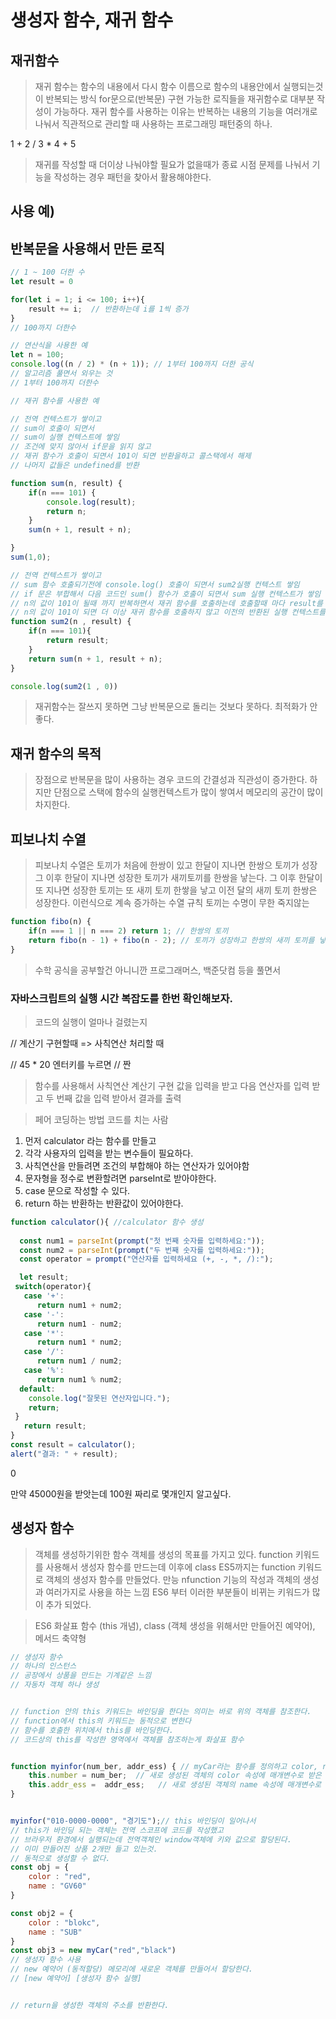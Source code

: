 # 생성자 함수, 재귀 함수

## 재귀함수 
> 재귀 함수는 함수의 내용에서 다시 함수 이름으로 함수의 내용안에서 실행되는것이 반복되는 방식
> for문으로(반복문) 구현 가능한 로직들을 재귀함수로 대부분 작성이 가능하다.
> 재귀 함수를 사용하는 이유는 반복하는 내용의 기능을 여러개로 나눠서 직관적으로 관리할 때
> 사용하는 프로그래밍 패턴중의 하나.

1 + 2 / 3 * 4 + 5 

> 재귀를 작성할 때 더이상 나눠야할 필요가 없을때가 종료 시점
> 문제를 나눠서 기능을 작성하는 경우 패턴을 찾아서 활용해야한다.

## 사용 예)

## 반복문을 사용해서 만든 로직

```js
// 1 ~ 100 더한 수
let result = 0

for(let i = 1; i <= 100; i++){
    result += i;  // 반환하는데 i를 1씩 증가
}
// 100까지 더한수

// 연산식을 사용한 예
let n = 100;
console.log((n / 2) * (n + 1)); // 1부터 100까지 더한 공식
// 알고리즘 풀면서 외우는 것
// 1부터 100까지 더한수 

// 재귀 함수를 사용한 예

// 전역 컨텍스트가 쌓이고
// sum이 호출이 되면서 
// sum이 실행 컨텍스트에 쌓임
// 조건에 맞지 않아서 if문을 읽지 않고 
// 재귀 함수가 호출이 되면서 101이 되면 반환을하고 콜스택에서 해제
// 나머지 값들은 undefined를 반환 

function sum(n, result) {
    if(n === 101) { 
        console.log(result);
        return n;
    }
    sum(n + 1, result + n);

}
sum(1,0);

// 전역 컨텍스트가 쌓이고
// sum 함수 호출되기전에 console.log() 호출이 되면서 sum2실행 컨텍스트 쌓임
// if 문은 부합해서 다음 코드인 sum() 함수가 호출이 되면서 sum 실행 컨텍스트가 쌓임
// n의 값이 101이 될때 까지 반복하면서 재귀 함수를 호출하는데 호출할때 마다 result를 1부터 100까지 더한다.
// n의 값이 101이 되면 더 이상 재귀 함수를 호출하지 않고 이전의 반환된 실행 컨텍스트를 반환한다.
function sum2(n , result) {
    if(n === 101){
        return result;
    }
    return sum(n + 1, result + n);
}

console.log(sum2(1 , 0))
```

> 재귀함수는 잘쓰지 못하면 그냥 반복문으로 돌리는 것보다 못하다. 최적화가 안좋다.

## 재귀 함수의 목적
> 장점으로 반복문을 많이 사용하는 경우 코드의 간결성과 직관성이 증가한다.
> 하지만 단점으로 스택에 함수의 실행컨텍스트가 많이 쌓여서 메모리의 공간이 많이 차지한다.

## 피보나치 수열
> 피보나치 수열은 토끼가 처음에 한쌍이 있고
> 한달이 지나면 한쌍으 토끼가 성장
> 그 이후 한달이 지나면 성장한 토끼가 새끼토끼를 한쌍을 낳는다.
> 그 이후 한달이 또 지나면 성장한 토끼는  또 새끼 토끼 한쌓을 낳고 이전 달의 새끼 토끼 한쌍은 성장한다.
> 이런식으로 계속 증가하는 수열
> 규칙 토끼는 수명이 무한 죽지않는

```js
function fibo(n) {
    if(n === 1 || n === 2) return 1; // 한쌍의 토끼
    return fibo(n - 1) + fibo(n - 2); // 토끼가 성장하고 한쌍의 새끼 토끼를 낳는 값을 구하기 위해서.
}
```

> 수학 공식을 공부할건 아니니깐 프로그래머스, 백준닷컴 등을 풀면서 

### 자바스크립트의 실행 시간 복잡도를 한번 확인해보자.
> 코드의 실행이 얼마나 걸렸는지



// 계산기 구현할때 => 사칙연산 처리할 때

// 45 * 20 엔터키를 누르면
// 짠
> 함수를 사용해서 사칙연산 계산기 구현
> 값을 입력을 받고 다음 연산자를 입력 받고 두 번째 값을 입력 받아서 결과를 출력

> 페어 코딩하는 방법
> 코드를 치는  사람

1. 먼저 calculator 라는 함수를 만들고
2. 각각 사용자의 입력을 받는 변수들이 필요하다.
3. 사칙연산을 만들려면 조건의 부합해야 하는 연산자가 있어야함
4. 문자형을 정수로 변환할려면 parseInt로 받아야한다.
5. case 문으로 작성할 수 있다. 
6. return 하는 반환하는 반환값이 있어야한다. 

```js
function calculator(){ //calculator 함수 생성
    
  const num1 = parseInt(prompt("첫 번째 숫자를 입력하세요:")); 
  const num2 = parseInt(prompt("두 번째 숫자를 입력하세요:"));
  const operator = prompt("연산자를 입력하세요 (+, -, *, /):");

  let result;
 switch(operator){
   case '+':
      return num1 + num2;
   case '-':
      return num1 - num2;
   case '*':
      return num1 * num2;
   case '/':
      return num1 / num2;
   case '%':
      return num1 % num2;
  default:
    console.log("잘못된 연산자입니다.");
    return;
 }
   return result;
}
const result = calculator();
alert("결과: " + result);

```

 0





만약 45000원을 받앗는데 100원 짜리로 몇개인지 알고싶다. 


## 생성자 함수
> 객체를 생성하기위한 함수
> 객체를 생성의 목표를 가지고 있다.
> function 키워드를 사용해서 생성자 함수를 만드는데 이후에 class 
> ES5까지는 function 키워드로 객체의 생성자 함수를 만들었다.
> 만능 nfunction 기능의 작성과 객체의 생성과 여러가지로 사용을 하는 느낌
> ES6 부터 이러한 부분들이 비뀌는 키워드가 많이 추가 되었다.


> ES6
> 화살표 함수 (this 개념), class (객체 생성을 위해서만 만들어진 예약어), 메서드 축약형
```js
// 생성자 함수
// 하나의 인스턴스
// 공장에서 상품을 만드는 기계같은 느낌
// 자동차 객체 하나 생성


// function 안의 this 키워드는 바인딩을 한다는 의미는 바로 위의 객체를 참조한다.
// function에서 this의 키워드는 동적으로 변한다
// 함수를 호출한 위치에서 this를 바인딩한다.
// 코드상의 this를 작성한 영역에서 객체를 참조하는게 화살표 함수


function myinfor(num_ber, addr_ess) { // myCar라는 함수를 정의하고 color, name을 매개변수로 받는다
    this.number = num_ber;  // 새로 생성된 객체의 color 속성에 매개변수로 받은 color 값을 할당
    this.addr_ess =  addr_ess;   // 새로 생성된 객체의 name 속성에 매개변수로 받은 name 값을 할당
}


myinfor("010-0000-0000", "경기도");// this 바인딩이 일어나서
// this가 바인딩 되는 객체는 전역 스코프에 코드를 작성했고
// 브라우저 환경에서 실행되는데 전역객체인 window객체에 키와 값으로 할당된다.
// 이미 만들어진 상품 2개만 들고 있는것.
// 동적으로 생성할 수 없다.
const obj = {
    color : "red",
    name : "GV60"
}

const obj2 = {
    color : "blokc",
    name : "SUB"
}
const obj3 = new myCar("red","black")
// 생성자 함수 사용
// new 예약어 (동적할당) 메모리에 새로운 객체를 만들어서 할당한다.
// [new 예약어] [생성자 함수 실행]


// return을 생성한 객체의 주소를 반환한다. 


```

